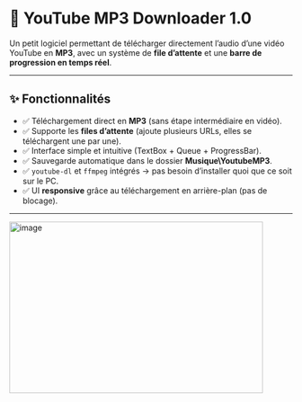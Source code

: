 # 🎵 YouTube MP3 Downloader 1.0

Un petit logiciel permettant de télécharger directement l’audio d’une vidéo YouTube en **MP3**, avec un système de **file d’attente** et une **barre de progression en temps réel**.  

---

## ✨ Fonctionnalités

- ✅ Téléchargement direct en **MP3** (sans étape intermédiaire en vidéo).  
- ✅ Supporte les **files d’attente** (ajoute plusieurs URLs, elles se téléchargent une par une).  
- ✅ Interface simple et intuitive (TextBox + Queue + ProgressBar).  
- ✅ Sauvegarde automatique dans le dossier **Musique\YoutubeMP3**.  
- ✅ `youtube-dl` et `ffmpeg` intégrés → pas besoin d’installer quoi que ce soit sur le PC.  
- ✅ UI **responsive** grâce au téléchargement en arrière-plan (pas de blocage).  

---

<img width="451" height="305" alt="image" src="https://github.com/user-attachments/assets/8a95b383-ff7b-4edb-a4f4-b803c5faf817" />
